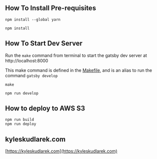 ## How To Install Pre-requisites

`npm install --global yarn`

`npm install`

## How To Start Dev Server
Run the `make` command from terminal to start the
gatsby dev server at http://localhost:8000

This make command is defined in the [Makefile](Makefile), and 
is an alias to run the command `gatsby develop`


```shell
make
```
```shell
npm run develop
  ```


## How to deploy to AWS S3
```
npm run build
npm run deploy
```

## kyleskudlarek.com
[https://kyleskudlarek.com](https://kyleskudlarek.com)